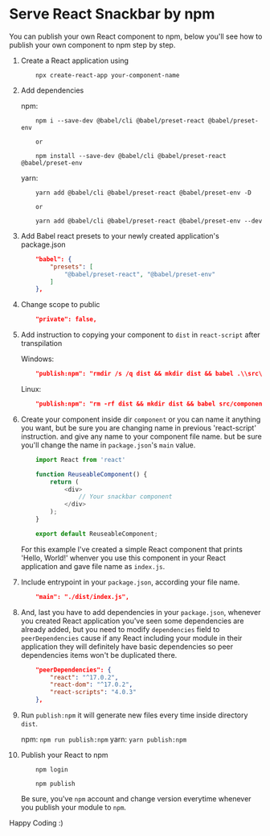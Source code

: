 # Serve React Snackbar by npm

You can publish your own React component to npm, below you'll see how to publish your own component to npm step by step.

1. Create a React application using

    ```
        npx create-react-app your-component-name
    ```

2. Add dependencies

    npm:

    ```
        npm i --save-dev @babel/cli @babel/preset-react @babel/preset-env
        
        or

        npm install --save-dev @babel/cli @babel/preset-react @babel/preset-env
    ```

    yarn:
    
    ```
        yarn add @babel/cli @babel/preset-react @babel/preset-env -D 

        or 

        yarn add @babel/cli @babel/preset-react @babel/preset-env --dev
    ```

3. Add Babel react presets to your newly created application's package.json

    ```json
        "babel": {
            "presets": [
                "@babel/preset-react", "@babel/preset-env"
            ]
        },
    ```

4. Change scope to public

    ```json
        "private": false,
    ```

5. Add instruction to copying your component to `dist` in `react-script` after transpilation

    Windows:

    ```json
        "publish:npm": "rmdir /s /q dist && mkdir dist && babel .\\src\\component -d dist --copy-files"
    ```

    Linux:
    ```json
        "publish:npm": "rm -rf dist && mkdir dist && babel src/component -d dist --copy-files"
    ```

6. Create your component inside dir `component` or you can name it anything you want, but be sure you are changing name in previous 'react-script' instruction. and give any name to your component file name. but be sure you'll change the name in `package.json`'s `main` value.

    ```js
        import React from 'react'

        function ReuseableComponent() {
            return (
                <div>
                    // Your snackbar component
                </div>
            );
        }

        export default ReuseableComponent;
    ```
    For this example I've created a simple React component that prints 'Hello, World!' whenver you use this component in your React application and gave file name as `index.js`.

7. Include entrypoint in your `package.json`, according your file name.

    ```json
        "main": "./dist/index.js",
    ```

8. And, last you have to add dependencies in your `package.json`, whenever you created React application you've seen some dependencies are already added, but you need to modify `dependencies` field to `peerDependencies` cause if any React including your module in their application they will definitely have basic dependencies so peer dependencies items won't be duplicated there.

    ```json
        "peerDependencies": {
            "react": "^17.0.2",
            "react-dom": "^17.0.2",
            "react-scripts": "4.0.3"
        },
    ```

9. Run `publish:npm` it will generate new files every time inside directory `dist`.

    npm:
        ```
            npm run publish:npm
        ```
    yarn:
        ```
            yarn publish:npm
        ```
10. Publish your React to npm

    ```
        npm login

        npm publish
    ```
    Be sure, you've `npm` account and change version everytime whenever you publish your module to `npm`.

Happy Coding :)
